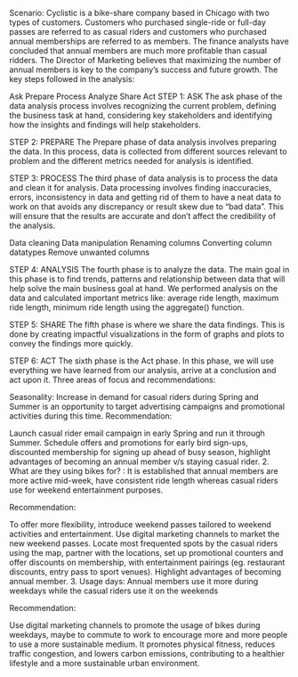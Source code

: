 Scenario: 
Cyclistic is a bike-share company based in Chicago with two types of customers. Customers who purchased single-ride or full-day passes are referred to as casual riders and customers who purchased annual memberships are referred to as members. The finance analysts have concluded that annual members are much more profitable than casual ridders. The Director of Marketing believes that maximizing the number of annual members is key to the company’s success and future growth.
The key steps followed in the analysis:

Ask
Prepare
Process
Analyze
Share
Act
STEP 1: ASK
The ask phase of the data analysis process involves recognizing the current problem, defining the business task at hand, considering key stakeholders and identifying how the insights and findings will help stakeholders.

STEP 2: PREPARE
The Prepare phase of data analysis involves preparing the data. In this process, data is collected from different sources relevant to problem and the different metrics needed for analysis is identified.

STEP 3: PROCESS
The third phase of data analysis is to process the data and clean it for analysis. Data processing involves finding inaccuracies, errors, inconsistency in data and getting rid of them to have a neat data to work on that avoids any discrepancy or result skew due to “bad data”. This will ensure that the results are accurate and don’t affect the credibility of the analysis.

Data cleaning
Data manipulation
Renaming columns
Converting column datatypes
Remove unwanted columns

STEP 4: ANALYSIS
The fourth phase is to analyze the data. The main goal in this phase is to find trends, patterns and relationship between data that will help solve the main business goal at hand.
We performed analysis on the data and calculated important metrics like: average ride length, maximum ride length, minimum ride length using the aggregate() function.

STEP 5: SHARE
The fifth phase is where we share the data findings. This is done by creating impactful visualizations in the form of graphs and plots to convey the findings more quickly.

STEP 6: ACT
The sixth phase is the Act phase. In this phase, we will use everything we have learned from our analysis, arrive at a conclusion and act upon it. 
Three areas of focus and recommendations:

Seasonality: Increase in demand for casual riders during Spring and Summer is an opportunity to target advertising campaigns and promotional activities during this time.
Recommendation:

Launch casual rider email campaign in early Spring and run it through Summer.
Schedule offers and promotions for early bird sign-ups, discounted membership for signing up ahead of busy season, highlight advantages of becoming an annual member v/s staying casual rider.
2. What are they using bikes for? : It is established that annual members are more active mid-week, have consistent ride length whereas casual riders use for weekend entertainment purposes.

Recommendation:

To offer more flexibility, introduce weekend passes tailored to weekend activities and entertainment.
Use digital marketing channels to market the new weekend passes.
Locate most frequented spots by the casual riders using the map, partner with the locations, set up promotional counters and offer discounts on membership, with entertainment pairings (eg. restaurant discounts, entry pass to sport venues). Highlight advantages of becoming annual member.
3. Usage days: Annual members use it more during weekdays while the casual riders use it on the weekends

Recommendation:

Use digital marketing channels to promote the usage of bikes during weekdays, maybe to commute to work to encourage more and more people to use a more sustainable medium. It promotes physical fitness, reduces traffic congestion, and lowers carbon emissions, contributing to a healthier lifestyle and a more sustainable urban environment.



